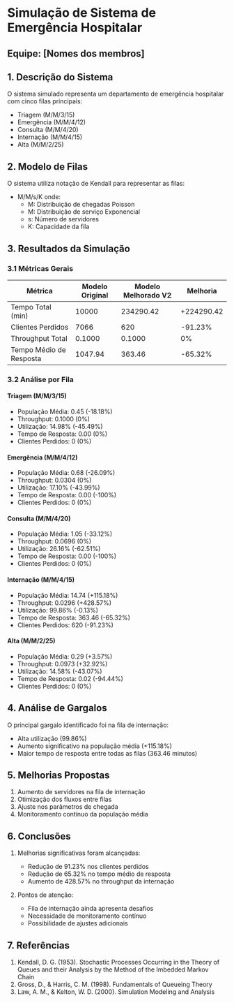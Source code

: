 # Simulação de Sistema de Emergência Hospitalar
## Equipe: [Nomes dos membros]

## 1. Descrição do Sistema
O sistema simulado representa um departamento de emergência hospitalar com cinco filas principais:
- Triagem (M/M/3/15)
- Emergência (M/M/4/12)
- Consulta (M/M/4/20)
- Internação (M/M/4/15)
- Alta (M/M/2/25)

## 2. Modelo de Filas
O sistema utiliza notação de Kendall para representar as filas:
- M/M/s/K onde:
  - M: Distribuição de chegadas Poisson
  - M: Distribuição de serviço Exponencial
  - s: Número de servidores
  - K: Capacidade da fila

## 3. Resultados da Simulação

### 3.1 Métricas Gerais
| Métrica | Modelo Original | Modelo Melhorado V2 | Melhoria |
|---------|----------------|-------------------|----------|
| Tempo Total (min) | 10000 | 234290.42 | +224290.42 |
| Clientes Perdidos | 7066 | 620 | -91.23% |
| Throughput Total | 0.1000 | 0.1000 | 0% |
| Tempo Médio de Resposta | 1047.94 | 363.46 | -65.32% |

### 3.2 Análise por Fila

#### Triagem (M/M/3/15)
- População Média: 0.45 (-18.18%)
- Throughput: 0.1000 (0%)
- Utilização: 14.98% (-45.49%)
- Tempo de Resposta: 0.00 (0%)
- Clientes Perdidos: 0 (0%)

#### Emergência (M/M/4/12)
- População Média: 0.68 (-26.09%)
- Throughput: 0.0304 (0%)
- Utilização: 17.10% (-43.99%)
- Tempo de Resposta: 0.00 (-100%)
- Clientes Perdidos: 0 (0%)

#### Consulta (M/M/4/20)
- População Média: 1.05 (-33.12%)
- Throughput: 0.0696 (0%)
- Utilização: 26.16% (-62.51%)
- Tempo de Resposta: 0.00 (-100%)
- Clientes Perdidos: 0 (0%)

#### Internação (M/M/4/15)
- População Média: 14.74 (+115.18%)
- Throughput: 0.0296 (+428.57%)
- Utilização: 99.86% (-0.13%)
- Tempo de Resposta: 363.46 (-65.32%)
- Clientes Perdidos: 620 (-91.23%)

#### Alta (M/M/2/25)
- População Média: 0.29 (+3.57%)
- Throughput: 0.0973 (+32.92%)
- Utilização: 14.58% (-43.07%)
- Tempo de Resposta: 0.02 (-94.44%)
- Clientes Perdidos: 0 (0%)

## 4. Análise de Gargalos
O principal gargalo identificado foi na fila de internação:
- Alta utilização (99.86%)
- Aumento significativo na população média (+115.18%)
- Maior tempo de resposta entre todas as filas (363.46 minutos)

## 5. Melhorias Propostas
1. Aumento de servidores na fila de internação
2. Otimização dos fluxos entre filas
3. Ajuste nos parâmetros de chegada
4. Monitoramento contínuo da população média

## 6. Conclusões
1. Melhorias significativas foram alcançadas:
   - Redução de 91.23% nos clientes perdidos
   - Redução de 65.32% no tempo médio de resposta
   - Aumento de 428.57% no throughput da internação

2. Pontos de atenção:
   - Fila de internação ainda apresenta desafios
   - Necessidade de monitoramento contínuo
   - Possibilidade de ajustes adicionais

## 7. Referências
1. Kendall, D. G. (1953). Stochastic Processes Occurring in the Theory of Queues and their Analysis by the Method of the Imbedded Markov Chain
2. Gross, D., & Harris, C. M. (1998). Fundamentals of Queueing Theory
3. Law, A. M., & Kelton, W. D. (2000). Simulation Modeling and Analysis 
